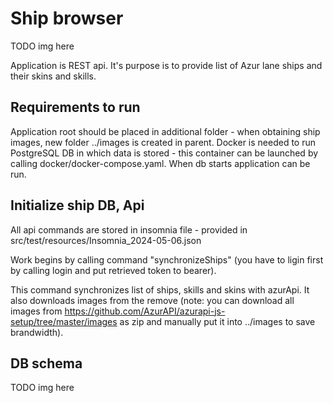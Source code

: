 # Ship browser
TODO img here

Application is REST api. It's purpose is to provide list of Azur lane ships and their skins and skills.

## Requirements to run
Application root should be placed in additional folder - when obtaining ship images, new folder ../images is created in parent.
Docker is needed to run PostgreSQL DB in which data is stored - this container can be launched by calling docker/docker-compose.yaml.
When db starts application can be run.
## Initialize ship DB, Api
All api commands are stored in insomnia file - provided in src/test/resources/Insomnia_2024-05-06.json

Work begins by calling command "synchronizeShips" (you have to ligin first by calling login and put retrieved token to bearer).

This command synchronizes list of ships, skills and skins with azurApi. It also downloads images from the remove (note: you can download all images from https://github.com/AzurAPI/azurapi-js-setup/tree/master/images as zip and manually put it into ../images to save brandwidth).
## DB schema
TODO img here
